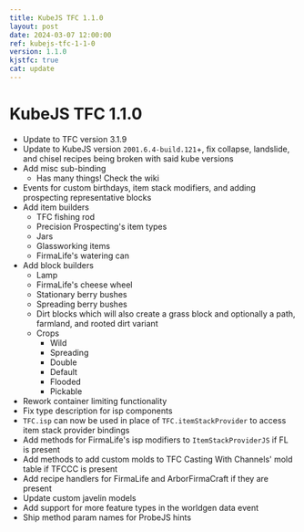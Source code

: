 ```yaml
---
title: KubeJS TFC 1.1.0
layout: post
date: 2024-03-07 12:00:00
ref: kubejs-tfc-1-1-0
version: 1.1.0
kjstfc: true
cat: update
---
```


# KubeJS TFC 1.1.0

- Update to TFC version 3.1.9
- Update to KubeJS version `2001.6.4-build.121`+, fix collapse, landslide, and chisel recipes being broken with said kube versions
- Add misc sub-binding
    - Has many things! Check the wiki
- Events for custom birthdays, item stack modifiers, and adding prospecting representative blocks
- Add item builders
    - TFC fishing rod
    - Precision Prospecting's item types
    - Jars
    - Glassworking items
    - FirmaLife's watering can
- Add block builders
    - Lamp
    - FirmaLife's cheese wheel
    - Stationary berry bushes
    - Spreading berry bushes
    - Dirt blocks which will also create a grass block and optionally a path, farmland, and rooted dirt variant
    - Crops
        - Wild
        - Spreading
        - Double
        - Default
        - Flooded
        - Pickable
- Rework container limiting functionality
- Fix type description for isp components
- `TFC.isp` can now be used in place of `TFC.itemStackProvider` to access item stack provider bindings
- Add methods for FirmaLife's isp modifiers to `ItemStackProviderJS` if FL is present
- Add methods to add custom molds to TFC Casting With Channels' mold table if TFCCC is present
- Add recipe handlers for FirmaLife and ArborFirmaCraft if they are present
- Update custom javelin models
- Add support for more feature types in the worldgen data event
- Ship method param names for ProbeJS hints
